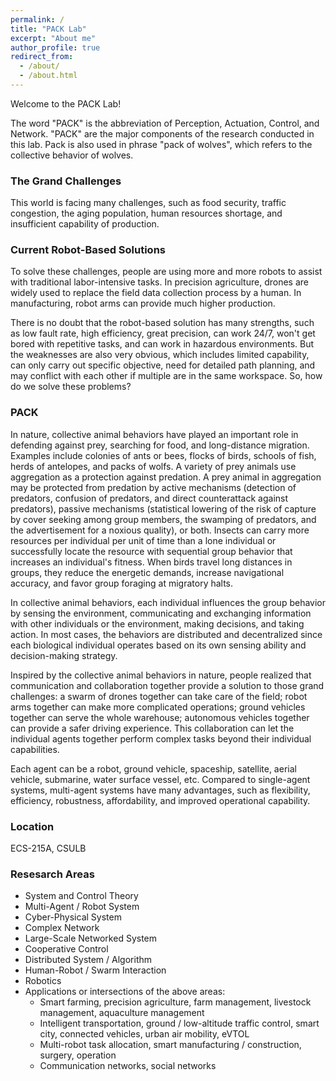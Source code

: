 ```yaml
---
permalink: /
title: "PACK Lab"
excerpt: "About me"
author_profile: true
redirect_from:
  - /about/
  - /about.html
---
```


Welcome to the PACK Lab!

The word "PACK" is the abbreviation of Perception, Actuation, Control, and Network. "PACK" are the major components of the research conducted in this lab. Pack is also used in phrase "pack of wolves", which refers to the collective behavior of wolves.

### The Grand Challenges
This world is facing many challenges, such as food security, traffic congestion, the aging population, human resources shortage, and insufficient capability of production.

### Current Robot-Based Solutions
To solve these challenges, people are using more and more robots to assist with traditional labor-intensive tasks. In precision agriculture, drones are widely used to replace the field data collection process by a human. In manufacturing, robot arms can provide much higher production.

There is no doubt that the robot-based solution has many strengths, such as low fault rate, high efficiency, great precision, can work 24/7, won't get bored with repetitive tasks, and can work in hazardous environments. But the weaknesses are also very obvious, which includes limited capability, can only carry out specific objective, need for detailed path planning, and may conflict with each other if multiple are in the same workspace. So, how do we solve these problems?

### PACK
In nature, collective animal behaviors have played an important role in defending against prey, searching for food, and long-distance migration. Examples include colonies of ants or bees, flocks of birds, schools of fish, herds of antelopes, and packs of wolfs. A variety of prey animals use aggregation as a protection against predation. A prey animal in aggregation may be protected from predation by active mechanisms (detection of predators, confusion of predators, and direct counterattack against predators), passive mechanisms (statistical lowering of the risk of capture by cover seeking among group members, the swamping of predators, and the advertisement for a noxious quality), or both. Insects can carry more resources per individual per unit of time than a lone individual or successfully locate the resource with sequential group behavior that increases an individual's fitness. When birds travel long distances in groups, they reduce the energetic demands, increase navigational accuracy, and favor group foraging at migratory halts.

In collective animal behaviors, each individual influences the group behavior by sensing the environment, communicating and exchanging information with other individuals or the environment, making decisions, and taking action. In most cases, the behaviors are distributed and decentralized since each biological individual operates based on its own sensing ability and decision-making strategy.

Inspired by the collective animal behaviors in nature, people realized that communication and collaboration together provide a solution to those grand challenges: a swarm of drones together can take care of the field; robot arms together can make more complicated operations; ground vehicles together can serve the whole warehouse; autonomous vehicles together can provide a safer driving experience. This collaboration can let the individual agents together perform complex tasks beyond their individual capabilities.

Each agent can be a robot, ground vehicle, spaceship, satellite, aerial vehicle, submarine, water surface vessel, etc. Compared to single-agent systems, multi-agent systems have many advantages, such as flexibility, efficiency, robustness, affordability, and improved operational capability.

<!-- The lab is named "PACK," which not only stands for perception, actuation, control, and network but also stands for collaboration like a pack of wolves. -->

### Location
ECS-215A, CSULB

### Resesarch Areas
* System and Control Theory
* Multi-Agent / Robot System
* Cyber-Physical System
* Complex Network
* Large-Scale Networked System
* Cooperative Control
* Distributed System / Algorithm
* Human-Robot / Swarm Interaction
* Robotics
* Applications or intersections of the above areas:
  * Smart farming, precision agriculture, farm management, livestock management, aquaculture management
  * Intelligent transportation, ground / low-altitude traffic control, smart city, connected vehicles, urban air mobility, eVTOL
  * Multi-robot task allocation, smart manufacturing / construction, surgery, operation
  * Communication networks, social networks
